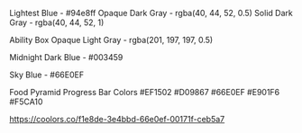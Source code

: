 Lightest Blue - #94e8ff
Opaque Dark Gray - rgba(40, 44, 52, 0.5)
Solid Dark Gray - rgba(40, 44, 52, 1)

Ability Box Opaque Light Gray - rgba(201, 197, 197, 0.5)

Midnight Dark Blue - #003459

Sky Blue - #66E0EF

Food Pyramid Progress Bar Colors
#EF1502
#D09867
#66E0EF
#E901F6
#F5CA10

https://coolors.co/f1e8de-3e4bbd-66e0ef-00171f-ceb5a7